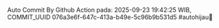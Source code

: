 Auto Commit By Github Action pada: 2025-09-23 19:42:25 WIB, COMMIT_UUID 076a3e6f-647c-413a-b49e-5c96b9b531d5 #autohijau🗿
